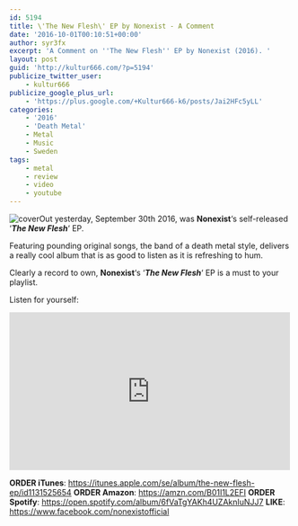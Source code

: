 ```yaml
---
id: 5194
title: \'The New Flesh\' EP by Nonexist - A Comment
date: '2016-10-01T00:10:51+00:00'
author: syr3fx
excerpt: 'A Comment on ''The New Flesh'' EP by Nonexist (2016). '
layout: post
guid: 'http://kultur666.com/?p=5194'
publicize_twitter_user:
    - kultur666
publicize_google_plus_url:
    - 'https://plus.google.com/+Kultur666-k6/posts/Jai2HFc5yLL'
categories:
    - '2016'
    - 'Death Metal'
    - Metal
    - Music
    - Sweden
tags:
    - metal
    - review
    - video
    - youtube
---
```


![cover](http://localhost:8080/wp-content/uploads/2016/09/cover3.jpg)Out yesterday, September 30th 2016, was **Nonexist**‘s self-released ‘***The New Flesh***‘ EP.

Featuring pounding original songs, the band of a death metal style, delivers a really cool album that is as good to listen as it is refreshing to hum.

Clearly a record to own, **Nonexist**‘s ‘***The New Flesh***‘ EP is a must to your playlist.

Listen for yourself:

<iframe allow="accelerometer; autoplay; clipboard-write; encrypted-media; gyroscope; picture-in-picture; web-share" allowfullscreen="" frameborder="0" height="281" loading="lazy" src="https://www.youtube.com/embed/lMs7AupQcgE?feature=oembed" title="NONEXIST - A Promise Unfulfilled (OFFICIAL VIDEO)" width="500"></iframe>

**ORDER iTunes**: <https://itunes.apple.com/se/album/the-new-flesh-ep/id1131525654>
**ORDER Amazon**: <https://amzn.com/B01I1L2EFI>
**ORDER Spotify**: <https://open.spotify.com/album/6fVaTgYAKh4UZAknIuNJJ7>
**LIKE**: <https://www.facebook.com/nonexistofficial>